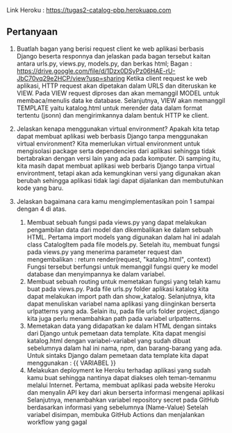 Link Heroku : https://tugas2-catalog-pbp.herokuapp.com

## Pertanyaan
1. Buatlah bagan yang berisi request client ke web aplikasi berbasis Django beserta responnya dan jelaskan pada bagan tersebut kaitan antara urls.py, views.py, models.py, dan berkas html;
    Bagan : https://drive.google.com/file/d/1Dzx0DSyPz06HAE-rU-JbC70vq29e2HCP/view?usp=sharing
    Ketika client request ke web aplikasi, HTTP request akan dipetakan dalam URLS dan diteruskan ke VIEW. Pada VIEW request diproses dan akan memanggil MODEL untuk membaca/menulis data ke database. Selanjutnya, VIEW akan memanggil TEMPLATE yaitu katalog.html untuk merender data dalam format tertentu (jsonn) dan mengirimkannya dalam bentuk HTTP ke client.

2. Jelaskan kenapa menggunakan virtual environment? Apakah kita tetap dapat membuat aplikasi web berbasis Django tanpa menggunakan virtual environment?
    Kita memerlukan virtual environment untuk mengisolasi package serta dependencies dari aplikasi sehingga tidak bertabrakan dengan versi lain yang ada pada komputer. Di samping itu, kita masih dapat membuat aplikasi web berbaris Django tanpa virtual environtment, tetapi akan ada kemungkinan versi yang digunakan akan berubah sehingga aplikasi tidak lagi dapat dijalankan dan membutuhkan kode yang baru.

3. Jelaskan bagaimana cara kamu mengimplementasikan poin 1 sampai dengan 4 di atas.
    1) Membuat sebuah fungsi pada views.py yang dapat melakukan pengambilan data dari model dan dikembalikan ke dalam sebuah HTML.
        Pertama import models yang digunakan dalam hal ini adalah class CatalogItem pada file models.py.
        Setelah itu, membuat fungsi pada views.py yang menerima parameter request dan mengembalikan :
        return render(request, "katalog.html", context)
        Fungsi tersebut berfungsi untuk memanggil fungsi query ke model database dan menyimpannya ke dalam variabel.
    2) Membuat sebuah routing untuk memetakan fungsi yang telah kamu buat pada views.py.
        Pada file urls.py folder aplikasi katalog kita dapat melakukan import path dan show_katalog.
        Selanjutnya, kita dapat menuliskan variabel nama aplikasi yang diinginkan berserta urlpatterns yang ada.
        Selain itu, pada file urls folder project_django kita juga perlu menambahkan path pada variabel urlpatterns.
    3) Memetakan data yang didapatkan ke dalam HTML dengan sintaks dari Django untuk pemetaan data template.
        Kita dapat mengisi katalog.html dengan variabel-variabel yang sudah dibuat sebelumnya dalam hal ini nama, npm, dan barang-barang yang ada.
        Untuk sintaks Django dalam pemetaan data template kita dapat menggunakan : {{ VARIABEL }}
    4) Melakukan deployment ke Heroku terhadap aplikasi yang sudah kamu buat sehingga nantinya dapat diakses oleh teman-temanmu melalui Internet.
        Pertama, membuat aplikasi pada website Heroku dan menyalin API key dari akun berserta informasi mengenai aplikasi
        Selanjutnya, menambahkan variabel repository secret pada GitHub berdasarkan informasi yang sebelumnya (Name-Value)
        Setelah variabel disimpan, membuka GitHub Actions dan menjalankan workflow yang gagal



